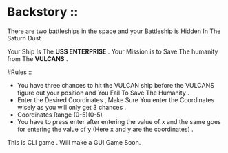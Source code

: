 
# Backstory ::

There are two battleships in the space and your Battleship is Hidden In The Saturn Dust .

Your Ship Is The **USS ENTERPRISE** . Your Mission is to Save The humanity from The **VULCANS** .

#Rules ::

- You have three chances to hit the VULCAN ship  before the VULCANS  figure out your position and You Fail To Save The Humanity .
- Enter the Desired Coordinates , Make Sure You enter the Coordinates wisely as you will only get 3 chances .
- Coordinates Range (0-5)(0-5)
-  You have to press enter after entering the value of x and the same goes for entering the value of y (Here x and y are the coordinates) .

This is CLI game . Will make a GUI Game Soon. 
